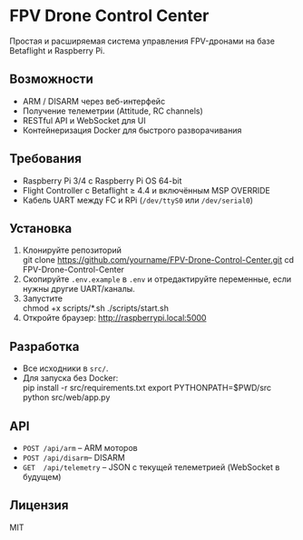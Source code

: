 # FPV Drone Control Center

Простая и расширяемая система управления FPV-дронами на базе Betaflight и Raspberry Pi.

## Возможности
- ARM / DISARM через веб-интерфейс  
- Получение телеметрии (Attitude, RC channels)  
- RESTful API и WebSocket для UI  
- Контейнеризация Docker для быстрого разворачивания  

## Требования
- Raspberry Pi 3/4 с Raspberry Pi OS 64-bit  
- Flight Controller с Betaflight ≥ 4.4 и включённым MSP OVERRIDE  
- Кабель UART между FC и RPi (`/dev/ttyS0` или `/dev/serial0`)

## Установка
1. Клонируйте репозиторий  
git clone https://github.com/yourname/FPV-Drone-Control-Center.git
cd FPV-Drone-Control-Center
2. Скопируйте `.env.example` в `.env` и отредактируйте переменные, если нужны другие UART/каналы.  
3. Запустите  
chmod +x scripts/*.sh
./scripts/start.sh
4. Откройте браузер: http://raspberrypi.local:5000

## Разработка
- Все исходники в `src/`.  
- Для запуска без Docker:  
pip install -r src/requirements.txt
export PYTHONPATH=$PWD/src
python src/web/app.py

## API
- `POST /api/arm`   – ARM моторов  
- `POST /api/disarm`– DISARM  
- `GET  /api/telemetry` – JSON с текущей телеметрией (WebSocket в будущем)

## Лицензия
MIT
